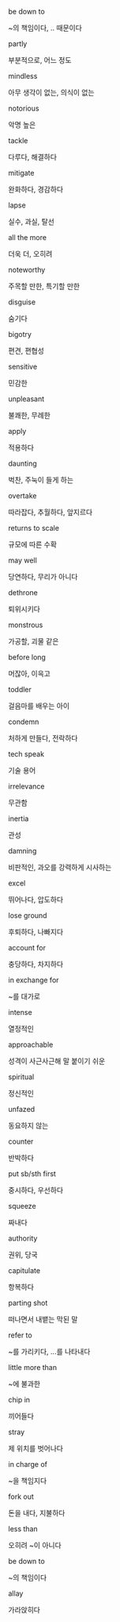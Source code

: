 be down to

~의 책임이다, .. 때문이다

partly

부분적으로, 어느 정도

mindless

아무 생각이 없는, 의식이 없는

notorious

악명 높은

tackle

다루다, 해결하다

mitigate

완화하다, 경감하다

lapse

실수, 과실, 탈선

all the more

더욱 더, 오히려

noteworthy

주목할 만한, 특기할 만한

disguise

숨기다

bigotry

편견, 편협성

sensitive

민감한

unpleasant

불쾌한, 무례한

apply

적용하다

daunting

벅찬, 주눅이 들게 하는

overtake

따라잡다, 추월하다, 앞지르다

returns to scale

규모에 따른 수확

may well

당연하다, 무리가 아니다

dethrone

퇴위시키다

monstrous

가공할, 괴물 같은

before long

머잖아, 이윽고

toddler

걸음마를 배우는 아이

condemn

처하게 만들다, 전락하다

tech speak

기술 용어

irrelevance

무관함

inertia

관성

damning

비판적인, 과오를 강력하게 시사하는

excel

뛰어나다, 압도하다

lose ground

후퇴하다, 나빠지다

account for

충당하다, 차지하다

in exchange for

~를 대가로

intense

열정적인

approachable

성격이 사근사근해 말 붙이기 쉬운

spiritual

정신적인

unfazed

동요하지 않는

counter

반박하다

put sb/sth first

중시하다, 우선하다

squeeze

짜내다

authority

권위, 당국

capitulate

항복하다

parting shot

떠나면서 내뱉는 막된 말

refer to

~를 가리키다, ...를 나타내다

little more than

~에 불과한

chip in

끼어들다

stray

제 위치를 벗어나다

in charge of

~을 책임지다

fork out

돈을 내다, 지불하다

less than

오히려 ~이 아니다

be down to

~의 책임이다

allay

가라앉히다

